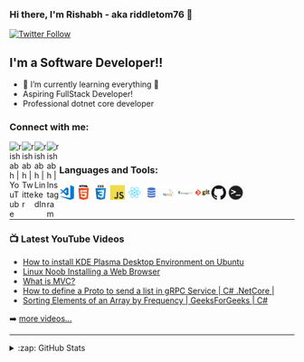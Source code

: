 ### Hi there, I'm Rishabh - aka riddletom76 👋

[![Twitter Follow](https://img.shields.io/twitter/follow/rishabh_76?color=1DA1F2&logo=twitter&style=for-the-badge)](https://twitter.com/rishabh_76)

## I'm a Software Developer!!

- 🌱 I’m currently learning everything 🤣
- Aspiring FullStack Developer!
- Professional dotnet core developer

### Connect with me:

[<img align="left" alt="rishabh | YouTube" width="22px" src="https://cdn.jsdelivr.net/npm/simple-icons@v3/icons/youtube.svg" />][youtube]
[<img align="left" alt="rishabh | Twitter" width="22px" src="https://cdn.jsdelivr.net/npm/simple-icons@v3/icons/twitter.svg" />][twitter]
[<img align="left" alt="rishabh | LinkedIn" width="22px" src="https://cdn.jsdelivr.net/npm/simple-icons@v3/icons/linkedin.svg" />][linkedin]
[<img align="left" alt="rishabh | Instagram" width="22px" src="https://cdn.jsdelivr.net/npm/simple-icons@v3/icons/instagram.svg" />][instagram]

<br />

### Languages and Tools:

<img alt="Visual Studio Code" width="26px" src="https://raw.githubusercontent.com/github/explore/80688e429a7d4ef2fca1e82350fe8e3517d3494d/topics/visual-studio-code/visual-studio-code.png" />
<img alt="HTML5" width="26px" src="https://raw.githubusercontent.com/github/explore/80688e429a7d4ef2fca1e82350fe8e3517d3494d/topics/html/html.png" />
<img alt="CSS3" width="26px" src="https://raw.githubusercontent.com/github/explore/80688e429a7d4ef2fca1e82350fe8e3517d3494d/topics/css/css.png" />
<img alt="JavaScript" width="26px" src="https://raw.githubusercontent.com/github/explore/80688e429a7d4ef2fca1e82350fe8e3517d3494d/topics/javascript/javascript.png" />
<img alt="React" width="26px" src="https://raw.githubusercontent.com/github/explore/80688e429a7d4ef2fca1e82350fe8e3517d3494d/topics/react/react.png" />
<img alt="SQL" width="26px" src="https://raw.githubusercontent.com/github/explore/80688e429a7d4ef2fca1e82350fe8e3517d3494d/topics/sql/sql.png" />
<img alt="MySQL" width="26px" src="https://raw.githubusercontent.com/github/explore/80688e429a7d4ef2fca1e82350fe8e3517d3494d/topics/mysql/mysql.png" />
<img alt="MongoDB" width="26px" src="https://raw.githubusercontent.com/github/explore/80688e429a7d4ef2fca1e82350fe8e3517d3494d/topics/mongodb/mongodb.png" />
<img alt="Git" width="26px" src="https://raw.githubusercontent.com/github/explore/80688e429a7d4ef2fca1e82350fe8e3517d3494d/topics/git/git.png" />
<img alt="GitHub" width="26px" src="https://raw.githubusercontent.com/github/explore/78df643247d429f6cc873026c0622819ad797942/topics/github/github.png" />
<img alt="Terminal" width="26px" src="https://raw.githubusercontent.com/github/explore/80688e429a7d4ef2fca1e82350fe8e3517d3494d/topics/terminal/terminal.png" />

<br />
<br />

---

### 📺 Latest YouTube Videos

<!-- YOUTUBE:START -->
- [How to install KDE Plasma Desktop Environment on Ubuntu](https://www.youtube.com/watch?v=L-4zLonZk7I)
- [Linux Noob Installing a Web Browser](https://www.youtube.com/watch?v=4tVwPSUI1fE)
- [What is MVC?](https://www.youtube.com/watch?v=oG9tfu8UNZQ)
- [How to define a Proto to send a list in gRPC Service | C# .NetCore |](https://www.youtube.com/watch?v=9Gdc6BZzuCY)
- [Sorting Elements of an Array by Frequency | GeeksForGeeks | C#](https://www.youtube.com/watch?v=lilUf8RoM4U)
<!-- YOUTUBE:END -->

➡️ [more videos...](https://www.youtube.com/channel/UC4H8AS3VnEP7Rrtg4_S0_gA)

---

<details>
  <summary>:zap: GitHub Stats</summary>

  <img align="left" alt="rishabh's GitHub Stats" src="https://github-readme-stats.vercel.app/api?username=riddletom76&show_icons=true&hide_border=true" />

</details>

[twitter]: https://twitter.com/rishabh_76
[youtube]: https://www.youtube.com/channel/UC4H8AS3VnEP7Rrtg4_S0_gA
[instagram]: https://www.instagram.com/_rishabh.sharma/
[linkedin]: https://www.linkedin.com/in/rishabh-sharma-676b827b/

